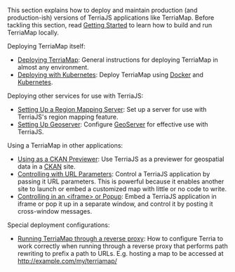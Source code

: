 This section explains how to deploy and maintain production (and production-ish) versions of TerriaJS applications like TerriaMap. Before tackling this section, read [Getting Started](../getting-started.md) to learn how to build and run TerriaMap locally.

Deploying TerriaMap itself:

-   [Deploying TerriaMap](deploying-terriamap.md): General instructions for deploying TerriaMap in almost any environment.
-   [Deploying with Kubernetes](deploying-with-kubernetes.md): Deploy TerriaMap using [Docker](https://www.docker.com/) and [Kubernetes](https://kubernetes.io/).

Deploying other services for use with TerriaJS:

-   [Setting Up a Region Mapping Server](setting-up-a-region-mapping-server.md): Set up a server for use with TerriaJS's region mapping feature.
-   [Setting Up Geoserver](setting-up-geoserver.md): Configure [GeoServer](http://geoserver.org/) for effective use with TerriaJS.

Using a TerriaMap in other applications:

-   [Using as a CKAN Previewer](using-as-a-ckan-previewer.md): Use TerriaJS as a previewer for geospatial data in a [CKAN](http://ckan.org/) site.
-   [Controlling with URL Parameters](controlling-with-url-parameters.md): Control a TerriaJS application by passing it URL parameters. This is powerful because it enables another site to launch or embed a customized map with little or no code to write.
-   [Controlling in an &lt;iframe&gt; or Popup](controlling-in-an-iframe-or-popup.md): Embed a TerriaJS application in iframe or pop it up in a separate window, and control it by posting it cross-window messages.

Special deployment configurations:

-   [Running TerriaMap through a reverse proxy](running-through-reverse-proxy.md): How to configure Terria to work correctly when running through a reverse proxy that performs path rewriting to prefix a path to URLs. E.g. hosting a map to be accessed at http://example.com/my/terriamap/
